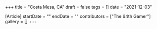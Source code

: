 +++
title = "Costa Mesa, CA"
draft = false
tags = []
date = "2021-12-03"

[Article]
startDate = ""
endDate = ""
contributors = ["The 64th Gamer"]
gallery = []
+++
